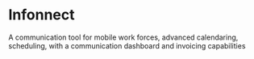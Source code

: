 # Infonnect
A communication tool for mobile work forces, advanced calendaring, scheduling, with a communication dashboard and invoicing capabilities
